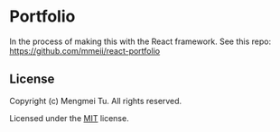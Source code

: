 # Portfolio

In the process of making this with the React framework. See this repo: <a>https://github.com/mmeii/react-portfolio</a>

## License

  Copyright (c) Mengmei Tu. All rights reserved.
  
  Licensed under the [MIT](LICENSE) license.
